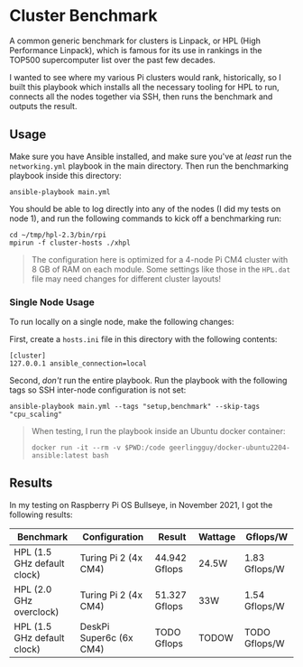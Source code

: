 # Cluster Benchmark

A common generic benchmark for clusters is Linpack, or HPL (High Performance Linpack), which is famous for its use in rankings in the TOP500 supercomputer list over the past few decades.

I wanted to see where my various Pi clusters would rank, historically, so I built this playbook which installs all the necessary tooling for HPL to run, connects all the nodes together via SSH, then runs the benchmark and outputs the result.

## Usage

Make sure you have Ansible installed, and make sure you've at _least_ run the `networking.yml` playbook in the main directory. Then run the benchmarking playbook inside this directory:

```
ansible-playbook main.yml
```

You should be able to log directly into any of the nodes (I did my tests on node 1), and run the following commands to kick off a benchmarking run:

```
cd ~/tmp/hpl-2.3/bin/rpi
mpirun -f cluster-hosts ./xhpl
```

> The configuration here is optimized for a 4-node Pi CM4 cluster with 8 GB of RAM on each module. Some settings like those in the `HPL.dat` file may need changes for different cluster layouts!

### Single Node Usage

To run locally on a single node, make the following changes:

First, create a `hosts.ini` file in this directory with the following contents:

```
[cluster]
127.0.0.1 ansible_connection=local
```

Second, _don't_ run the entire playbook. Run the playbook with the following tags so SSH inter-node configuration is not set:

```
ansible-playbook main.yml --tags "setup,benchmark" --skip-tags "cpu_scaling"
```

> When testing, I run the playbook inside an Ubuntu docker container:
> 
> ```
> docker run -it --rm -v $PWD:/code geerlingguy/docker-ubuntu2204-ansible:latest bash
> ```

## Results

In my testing on Raspberry Pi OS Bullseye, in November 2021, I got the following results:

| Benchmark | Configuration | Result | Wattage | Gflops/W |
| --- | --- | --- | --- | --- |
| HPL (1.5 GHz default clock) | Turing Pi 2 (4x CM4) | 44.942 Gflops | 24.5W | 1.83 Gflops/W |
| HPL (2.0 GHz overclock) | Turing Pi 2 (4x CM4) | 51.327 Gflops | 33W | 1.54 Gflops/W |
| HPL (1.5 GHz default clock) | DeskPi Super6c (6x CM4) | TODO Gflops | TODOW | TODO Gflops/W |
